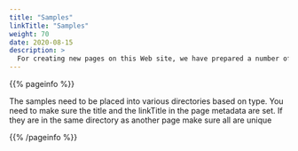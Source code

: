 ```yaml
---
title: "Samples"
linkTitle: "Samples"
weight: 70
date: 2020-08-15
description: >
  For creating new pages on this Web site, we have prepared a number of samples. 
---
```



{{% pageinfo %}}

The samples need to be placed into various directories based on type. You need to make sure the title and the linkTitle in the page metadata are set. If they are in the same directory as another page make sure all are unique

{{% /pageinfo %}}
